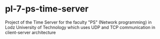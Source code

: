 # pl-7-ps-time-server
Project of the Time Server for the faculty "PS" (Network programming) in Lodz University of Technology which uses UDP and TCP communication in client-server architecture
